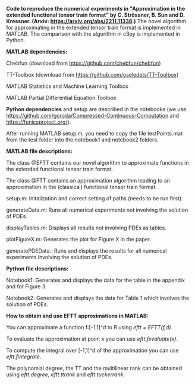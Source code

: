**Code to reproduce the numerical experiments in "Approximation in the extended functional tensor train format" by C. Strössner, B. Sun and D. Kressner.
(Arxiv: https://arxiv.org/abs/2211.11338.)** The novel algorithm for approximating in the extended tensor train format is implemented in MATLAB. The comparison with the algorithm in c3py is implemented in Python.

**MATLAB dependencies:**

Chebfun (download from https://github.com/chebfun/chebfun)

TT-Toolbox (download from https://github.com/oseledets/TT-Toolbox)

MATLAB Statistics and Machine Learning Toolbox

MATLAB Partial Differential Equation Toolbox

**Python dependencies** and setup are described in the notebooks (we use https://github.com/goroda/Compressed-Continuous-Computation and https://fenicsproject.org/).

After running MATLAB setup.m, you need to copy the file testPoints.mat from the test folder into the notebook1 and notebook2 folders.



**MATLAB file descriptions:**

The class @EFTT contains our novel algorithm to approximate functions in the extended functional tensor train format.

The class @FTT contains an approximation algorithm leading to an approximation in the (classical) functional tensor train format.

setup.m: Initalization and correct setting of paths (needs to be run first).

generateData.m: Runs all numerical experiments not involving the solution of PDEs.

displayTables.m: Displays all results not involving PDEs as tables.

plotFigureX.m: Generates the plot for Figure X in the paper. 

generatePDEData.: Runs and displays the results for all numerical experiments involving the solution of PDEs.



**Python file descriptions:**

Notebook1: Generates and displays the data for the table in the appendix and for Figure 3.

Notebook2: Generates and displays the data for Table 1 which involves the solution of PDEs.


**How to obtain and use EFTT approximations in MATLAB:**

You can approximate a function f:[-1,1]^d to R using *eftt = EFTT(f,d)*.

To evaluate the approximation at point x you can use *eftt.fevaluate(x)*.

To compute the integral over [-1,1]^d of the approximation you can use *eftt.fintegrate*.

The polynomial degree, the TT and the multilinear rank can be obtained using *eftt.degree*, *eftt.ttrank* and *eftt.tuckerrank*.


